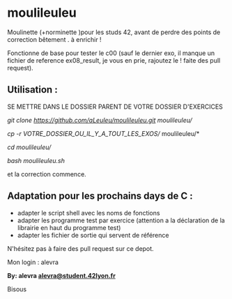 # moulileuleu

Moulinette (+norminette )pour les studs 42, avant de perdre des points de correction bêtement . à enrichir !

Fonctionne de base pour tester le c00 (sauf le dernier exo, il manque un fichier de reference ex08_result, je vous en prie, rajoutez le ! faite des pull request).

## Utilisation :

SE METTRE DANS LE DOSSIER PARENT DE VOTRE DOSSIER D'EXERCICES

*git clone https://github.com/aLeuleu/moulileuleu.git moulileuleu/*

*cp -r VOTRE_DOSSIER_OU_IL_Y_A_TOUT_LES_EXOS/* moulileuleu/*

*cd moulileuleu/*

*bash moulileuleu.sh*


et la correction commence.

## Adaptation pour les prochains days de C : 
- adapter le script shell avec les noms de fonctions
- adapter les programme test par exercice (attention a la déclaration de la librairie en haut du programme test)
- adapter les fichier de sortie qui servent de référence

N'hésitez pas à faire des pull request sur ce depot.

Mon login : alevra

**By: alevra <alevra@student.42lyon.fr>**


Bisous
